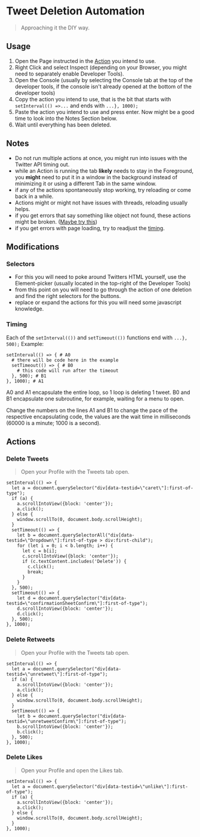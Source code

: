 # Tweet Deletion Automation #
> Approaching it the DIY way.

## Usage
1. Open the Page instructed in the [Action](#Actions) you intend to use.
2. Right Click and select Inspect (depending on your Browser, you might need to separately enable Developer Tools).
3. Open the Console (usually by selecting the Console tab at the top of the developer tools, if the console isn't already opened at the bottom of the developer tools)
4. Copy the action you intend to use, that is the bit that starts with `setInterval(() =>...` and ends with `...}, 1000);`
5. Paste the action you intend to use and press enter. Now might be a good time to look into the Notes Section below.
6. Wait until everything has been deleted.

## Notes
* Do not run multiple actions at once, you might run into issues with the Twitter API timing out.
* while an Action is running the tab **likely** needs to stay in the Foreground, you **might** need to put it in a window in the background instead of minimizing it or using a different Tab in the same window.
* if any of the actions spontaneously stop working, try reloading or come back in a while.
* Actions might or might not have issues with threads, reloading usually helps.
* if you get errors that say something like object not found, these actions might be broken. ([Maybe try this](#Selectors))
* if you get errors with page loading, try to readjust the [timing](#Timing).

## Modifications
### Selectors
* For this you will need to poke around Twitters HTML yourself, use the Element-picker (usually located in the top-right of the Developer Tools)
* from this point on you will need to go through the action of one deletion and find the right selectors for the buttons.
* replace or expand the actions for this you will need some javascript knowledge.

### Timing
Each of the `setInterval(())` and `setTimeout(())` functions end with `...}, 500);`
Example:
```
setInterval(() => { # A0
  # there will be code here in the example
  setTimeout(() => { # B0
    # this code will run after the timeout
  }, 500); # B1
}, 1000); # A1
```
A0 and A1 encapsulate the entire loop, so 1 loop is deleting 1 tweet.
B0 and B1 encapsulate one subroutine, for example, waiting for a menu to open.

Change the numbers on the lines A1 and B1 to change the pace of the respective encapsulating code, the values are the wait time in milliseconds (60000 is a minute; 1000 is a second).

## Actions
### Delete Tweets
> Open your Profile with the Tweets tab open.
```
setInterval(() => {
  let a = document.querySelector("div[data-testid=\"caret\"]:first-of-type");
  if (a) {
    a.scrollIntoView({block: 'center'});
    a.click();
  } else {
    window.scrollTo(0, document.body.scrollHeight);
  }
  setTimeout(() => {
    let b = document.querySelectorAll("div[data-testid=\"Dropdown\"]:first-of-type > div:first-child");
    for (let i = 0; i < b.length; i++) {
      let c = b[i];
      c.scrollIntoView({block: 'center'});
      if (c.textContent.includes('Delete')) {
        c.click();
        break;
      }
    }
  }, 500);
  setTimeout(() => {
    let d = document.querySelector("div[data-testid=\"confirmationSheetConfirm\"]:first-of-type");
    d.scrollIntoView({block: 'center'});
    d.click();
  }, 500);
}, 1000);
```

### Delete Retweets
> Open your Profile with the Tweets tab open.
```
setInterval(() => {
  let a = document.querySelector("div[data-testid=\"unretweet\"]:first-of-type");
  if (a) {
    a.scrollIntoView({block: 'center'});
    a.click();
  } else {
    window.scrollTo(0, document.body.scrollHeight);
  }
  setTimeout(() => {
    let b = document.querySelector("div[data-testid=\"unretweetConfirm\"]:first-of-type");
    b.scrollIntoView({block: 'center'});
    b.click();
  }, 500);
}, 1000);
```

### Delete Likes
> Open your Profile and open the Likes tab.
```
setInterval(() => {
  let a = document.querySelector("div[data-testid=\"unlike\"]:first-of-type");
  if (a) {
    a.scrollIntoView({block: 'center'});
    a.click();
  } else {
    window.scrollTo(0, document.body.scrollHeight);
  }
}, 1000);
```
